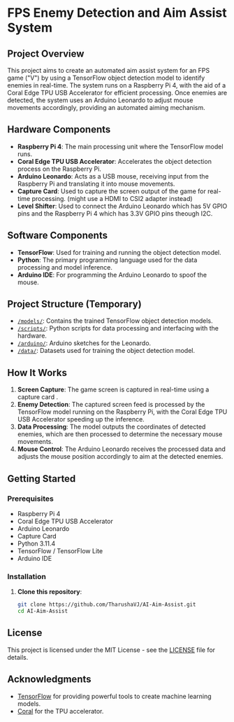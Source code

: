 # FPS Enemy Detection and Aim Assist System

## Project Overview

This project aims to create an automated aim assist system for an FPS game ("V") by using a TensorFlow object detection model to identify enemies in real-time. The system runs on a Raspberry Pi 4, with the aid of a Coral Edge TPU USB Accelerator for efficient processing. Once enemies are detected, the system uses an Arduino Leonardo to adjust mouse movements accordingly, providing an automated aiming mechanism.

## Hardware Components

- **Raspberry Pi 4**: The main processing unit where the TensorFlow model runs.
- **Coral Edge TPU USB Accelerator**: Accelerates the object detection process on the Raspberry Pi.
- **Arduino Leonardo**: Acts as a USB mouse, receiving input from the Raspberry Pi and translating it into mouse movements.
- **Capture Card**: Used to capture the screen output of the game for real-time processing. (might use a HDMI to CSI2 adapter instead)
- **Level Shifter**: Used to connect the Arduino Leonardo which has 5V GPIO pins and the Raspberry Pi 4 which has 3.3V GPIO pins theough I2C.

## Software Components

- **TensorFlow**: Used for training and running the object detection model.
- **Python**: The primary programming language used for the data processing and model inference.
- **Arduino IDE**: For programming the Arduino Leonardo to spoof the mouse.

## Project Structure (Temporary)

- [`/models/`](https://github.com/TharushaVJ/AI-Aim-Assist/tree/main/models): Contains the trained TensorFlow object detection models.
- [`/scripts/`](https://github.com/TharushaVJ/AI-Aim-Assist/tree/main/scripts): Python scripts for data processing and interfacing with the hardware.
- [`/arduino/`](https://github.com/TharushaVJ/AI-Aim-Assist/tree/main/arduino): Arduino sketches for the Leonardo.
- [`/data/`](https://github.com/TharushaVJ/AI-Aim-Assist/tree/main/data): Datasets used for training the object detection model.

## How It Works

1. **Screen Capture**: The game screen is captured in real-time using a capture card .
2. **Enemy Detection**: The captured screen feed is processed by the TensorFlow model running on the Raspberry Pi, with the Coral Edge TPU USB Accelerator speeding up the inference.
3. **Data Processing**: The model outputs the coordinates of detected enemies, which are then processed to determine the necessary mouse movements.
4. **Mouse Control**: The Arduino Leonardo receives the processed data and adjusts the mouse position accordingly to aim at the detected enemies.

## Getting Started

### Prerequisites

- Raspberry Pi 4
- Coral Edge TPU USB Accelerator
- Arduino Leonardo
- Capture Card
- Python 3.11.4
- TensorFlow / TensorFlow Lite
- Arduino IDE

### Installation

1. **Clone this repository**:
    ```bash
    git clone https://github.com/TharushaVJ/AI-Aim-Assist.git
    cd AI-Aim-Assist
    ```

## License

This project is licensed under the MIT License - see the [LICENSE](LICENSE) file for details.

## Acknowledgments

- [TensorFlow](https://www.tensorflow.org/) for providing powerful tools to create machine learning models.
- [Coral](https://coral.ai/) for the TPU accelerator.
